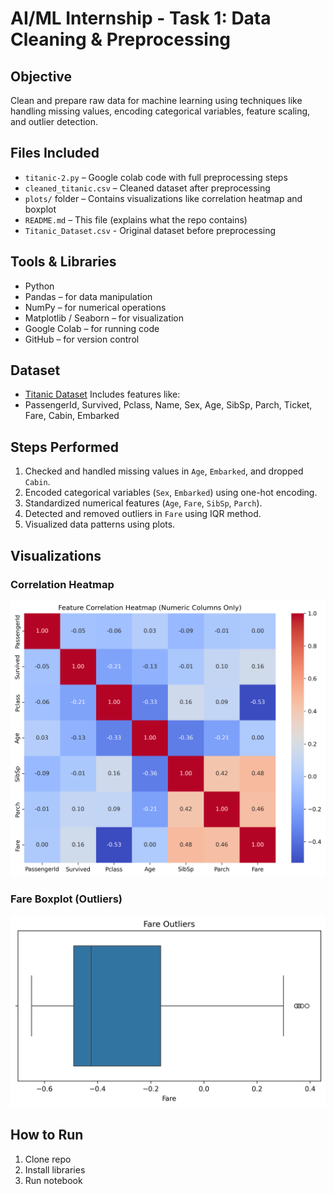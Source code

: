 # AI/ML Internship - Task 1: Data Cleaning & Preprocessing

## Objective
Clean and prepare raw data for machine learning using techniques like handling missing values, encoding categorical variables, feature scaling, and outlier detection.

## Files Included
- `titanic-2.py` – Google colab code with full preprocessing steps  
- `cleaned_titanic.csv` – Cleaned dataset after preprocessing  
- `plots/` folder – Contains visualizations like correlation heatmap and boxplot  
- `README.md` – This file (explains what the repo contains)
- `Titanic_Dataset.csv` - Original dataset before preprocessing 

## Tools & Libraries
- Python
- Pandas – for data manipulation
- NumPy – for numerical operations
- Matplotlib / Seaborn – for visualization
- Google Colab – for running code
- GitHub – for version control

## Dataset
- [Titanic Dataset](https://raw.githubusercontent.com/datasciencedojo/datasets/master/titanic.csv) 
Includes features like:
- PassengerId, Survived, Pclass, Name, Sex, Age, SibSp, Parch, Ticket, Fare, Cabin, Embarked

## Steps Performed
1. Checked and handled missing values in `Age`, `Embarked`, and dropped `Cabin`.
2. Encoded categorical variables (`Sex`, `Embarked`) using one-hot encoding.
3. Standardized numerical features (`Age`, `Fare`, `SibSp`, `Parch`).
4. Detected and removed outliers in `Fare` using IQR method.
5. Visualized data patterns using plots.

## Visualizations
### Correlation Heatmap
![Correlation Heatmap](plots/correlation_heatmap.png)
### Fare Boxplot (Outliers)
![Fare Boxplot](plots/fare_boxplot.png)

## How to Run
1. Clone repo
2. Install libraries
3. Run notebook
